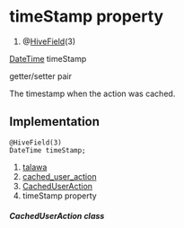 
<div>

# timeStamp property

</div>


<div>

1.  @[HiveField](https://pub.dev/documentation/hive/2.2.3/hive/HiveField-class.html)(3)

</div>

[DateTime](https://api.flutter.dev/flutter/dart-core/DateTime-class.html)
timeStamp


getter/setter pair




The timestamp when the action was cached.



## Implementation

``` language-dart
@HiveField(3)
DateTime timeStamp;
```







1.  [talawa](../../index.md)
2.  [cached_user_action](../../models_caching_cached_user_action/)
3.  [CachedUserAction](../../models_caching_cached_user_action/CachedUserAction-class.md)
4.  timeStamp property

##### CachedUserAction class







